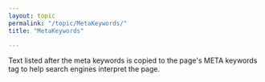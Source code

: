 ```yaml
---
layout: topic
permalink: "/topic/MetaKeywords/"
title: "MetaKeywords"

---
```


Text listed after the meta keywords is copied to the page's META keywords tag to help search engines interpret the page.

